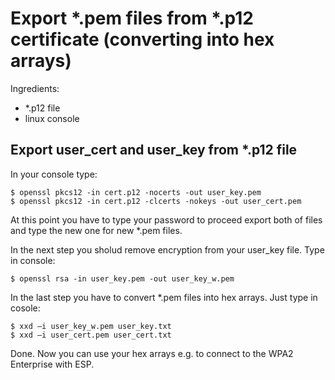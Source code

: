 # Export *.pem files from *.p12 certificate (converting into hex arrays)

Ingredients:
- *.p12 file
- linux console

## Export user_cert and user_key from *.p12 file
In your console type:
```
$ openssl pkcs12 -in cert.p12 -nocerts -out user_key.pem
$ openssl pkcs12 -in cert.p12 -clcerts -nokeys -out user_cert.pem
```	
At this point you have to type your password to proceed export both of files and type the new one for new *.pem files.

In the next step you sholud remove encryption from your user_key file. Type in console:
```
$ openssl rsa -in user_key.pem -out user_key_w.pem
```
In the last step you have to convert *.pem files into hex arrays. Just type in cosole:
```
$ xxd –i user_key_w.pem user_key.txt
$ xxd –i user_cert.pem user_cert.txt
```
Done. Now you can use your hex arrays e.g. to connect to the WPA2 Enterprise with ESP.
